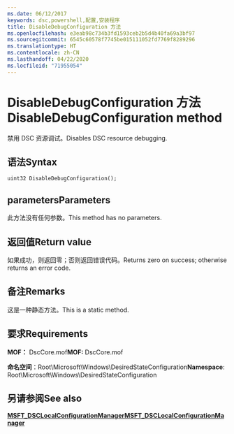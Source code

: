 ```yaml
---
ms.date: 06/12/2017
keywords: dsc,powershell,配置,安装程序
title: DisableDebugConfiguration 方法
ms.openlocfilehash: e3eab98c734b3fd1593ceb2b5d4b40fa69a3bf97
ms.sourcegitcommit: 6545c60578f7745be015111052fd7769f8289296
ms.translationtype: HT
ms.contentlocale: zh-CN
ms.lasthandoff: 04/22/2020
ms.locfileid: "71955054"
---
```

# <a name="disabledebugconfiguration-method"></a><span data-ttu-id="49847-103">DisableDebugConfiguration 方法</span><span class="sxs-lookup"><span data-stu-id="49847-103">DisableDebugConfiguration method</span></span>

<span data-ttu-id="49847-104">禁用 DSC 资源调试。</span><span class="sxs-lookup"><span data-stu-id="49847-104">Disables DSC resource debugging.</span></span>

## <a name="syntax"></a><span data-ttu-id="49847-105">语法</span><span class="sxs-lookup"><span data-stu-id="49847-105">Syntax</span></span>

```mof
uint32 DisableDebugConfiguration();
```

## <a name="parameters"></a><span data-ttu-id="49847-106">parameters</span><span class="sxs-lookup"><span data-stu-id="49847-106">Parameters</span></span>

<span data-ttu-id="49847-107">此方法没有任何参数。</span><span class="sxs-lookup"><span data-stu-id="49847-107">This method has no parameters.</span></span>

## <a name="return-value"></a><span data-ttu-id="49847-108">返回值</span><span class="sxs-lookup"><span data-stu-id="49847-108">Return value</span></span>

<span data-ttu-id="49847-109">如果成功，则返回零；否则返回错误代码。</span><span class="sxs-lookup"><span data-stu-id="49847-109">Returns zero on success; otherwise returns an error code.</span></span>

## <a name="remarks"></a><span data-ttu-id="49847-110">备注</span><span class="sxs-lookup"><span data-stu-id="49847-110">Remarks</span></span>

<span data-ttu-id="49847-111">这是一种静态方法。</span><span class="sxs-lookup"><span data-stu-id="49847-111">This is a static method.</span></span>

## <a name="requirements"></a><span data-ttu-id="49847-112">要求</span><span class="sxs-lookup"><span data-stu-id="49847-112">Requirements</span></span>

<span data-ttu-id="49847-113">**MOF：** DscCore.mof</span><span class="sxs-lookup"><span data-stu-id="49847-113">**MOF:** DscCore.mof</span></span>

<span data-ttu-id="49847-114">**命名空间**：Root\Microsoft\Windows\DesiredStateConfiguration</span><span class="sxs-lookup"><span data-stu-id="49847-114">**Namespace**: Root\Microsoft\Windows\DesiredStateConfiguration</span></span>

## <a name="see-also"></a><span data-ttu-id="49847-115">另请参阅</span><span class="sxs-lookup"><span data-stu-id="49847-115">See also</span></span>

[<span data-ttu-id="49847-116">**MSFT_DSCLocalConfigurationManager**</span><span class="sxs-lookup"><span data-stu-id="49847-116">**MSFT_DSCLocalConfigurationManager**</span></span>](msft-dsclocalconfigurationmanager.md)
